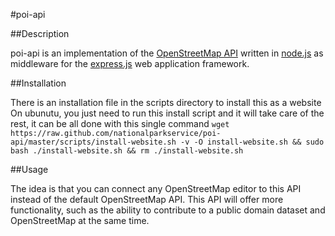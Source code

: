 #poi-api

##Description

poi-api is an implementation of the [OpenStreetMap API](http://wiki.openstreetmap.org/wiki/API_v0.6) written in [node.js](http://nodejs.org/) as middleware for the [express.js](http://expressjs.com/) web application framework.

##Installation

There is an installation file in the scripts directory to install this as a website
On ubunutu, you just need to run this install script and it will take care of the rest, it can be all done with this single command
`wget https://raw.github.com/nationalparkservice/poi-api/master/scripts/install-website.sh -v -O install-website.sh && sudo bash ./install-website.sh && rm ./install-website.sh`

##Usage

The idea is that you can connect any OpenStreetMap editor to this API instead of the default OpenStreetMap API. This API will offer more functionality, such as the ability to contribute to a public domain dataset and OpenStreetMap at the same time.
